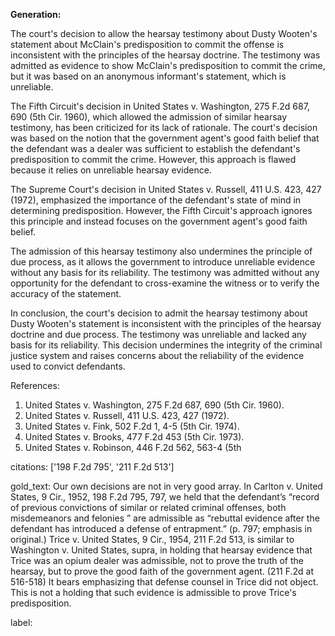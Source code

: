 **Generation:**

 <answer>
The court's decision to allow the hearsay testimony about Dusty Wooten's statement about McClain's predisposition to commit the offense is inconsistent with the principles of the hearsay doctrine. The testimony was admitted as evidence to show McClain's predisposition to commit the crime, but it was based on an anonymous informant's statement, which is unreliable.

The Fifth Circuit's decision in United States v. Washington, 275 F.2d 687, 690 (5th Cir. 1960), which allowed the admission of similar hearsay testimony, has been criticized for its lack of rationale. The court's decision was based on the notion that the government agent's good faith belief that the defendant was a dealer was sufficient to establish the defendant's predisposition to commit the crime. However, this approach is flawed because it relies on unreliable hearsay evidence.

The Supreme Court's decision in United States v. Russell, 411 U.S. 423, 427 (1972), emphasized the importance of the defendant's state of mind in determining predisposition. However, the Fifth Circuit's approach ignores this principle and instead focuses on the government agent's good faith belief.

The admission of this hearsay testimony also undermines the principle of due process, as it allows the government to introduce unreliable evidence without any basis for its reliability. The testimony was admitted without any opportunity for the defendant to cross-examine the witness or to verify the accuracy of the statement.

In conclusion, the court's decision to admit the hearsay testimony about Dusty Wooten's statement is inconsistent with the principles of the hearsay doctrine and due process. The testimony was unreliable and lacked any basis for its reliability. This decision undermines the integrity of the criminal justice system and raises concerns about the reliability of the evidence used to convict defendants.

References:
1. United States v. Washington, 275 F.2d 687, 690 (5th Cir. 1960).
2. United States v. Russell, 411 U.S. 423, 427 (1972).
3. United States v. Fink, 502 F.2d 1, 4-5 (5th Cir. 1974).
4. United States v. Brooks, 477 F.2d 453 (5th Cir. 1973).
5. United States v. Robinson, 446 F.2d 562, 563-4 (5th

citations: ['198 F.2d 795', '211 F.2d 513']

gold_text: Our own decisions are not in very good array. In Carlton v. United States, 9 Cir., 1952, 198 F.2d 795, 797, we held that the defendant’s “record of previous convictions of similar or related criminal offenses, both misdemeanors and felonies ” are admissible as “rebuttal evidence after the defendant has introduced a defense of entrapment.” (p. 797; emphasis in original.) Trice v. United States, 9 Cir., 1954, 211 F.2d 513, is similar to Washington v. United States, supra, in holding that hearsay evidence that Trice was an opium dealer was admissible, not to prove the truth of the hearsay, but to prove the good faith of the government agent. (211 F.2d at 516-518) It bears emphasizing that defense counsel in Trice did not object. This is not a holding that such evidence is admissible to prove Trice's predisposition.

label: 